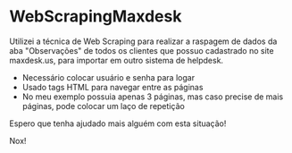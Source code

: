 # WebScrapingMaxdesk

Utilizei a técnica de Web Scraping para realizar a raspagem de dados da aba "Observações" de todos os clientes que possuo cadastrado no site maxdesk.us, para importar em outro sistema de helpdesk.

- Necessário colocar usuário e senha para logar
- Usado tags HTML para navegar entre as páginas
- No meu exemplo possuia apenas 3 páginas, mas caso precise de mais páginas, pode colocar um laço de repetição

Espero que tenha ajudado mais alguém com esta situação!

Nox!
